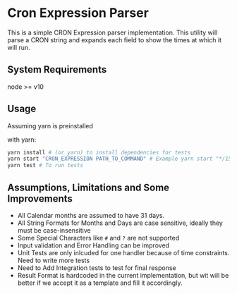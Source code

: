 # Cron Expression Parser

This is a simple CRON Expression parser implementation. This utility will parse a CRON string and expands each field to
show the times at which it will run.

## System Requirements

node >= v10

## Usage

Assuming yarn is preinstalled

with yarn:

```bash
yarn install # (or yarn) to install dependencies for tests
yarn start "CRON_EXPRESSION PATH_TO_COMMAND" # Example yarn start "*/15 0 1,15 * 1-5 /usr/bin/find"
yarn test # To run tests
```

## Assumptions, Limitations and Some Improvements

- All Calendar months are assumed to have 31 days.
- All String Formats for Months and Days are case sensitive, ideally they must be case-insensitive
- Some Special Characters like `#` and `?` are not supported
- Input validation and Error Handling can be improved
- Unit Tests are only inlcuded for one handler because of time constraints. Need to write more tests
- Need to Add Integration tests to test for final response
- Result Format is hardcoded in the current implementation, but wit will be better if we accept it as a template and fill it accordingly.
